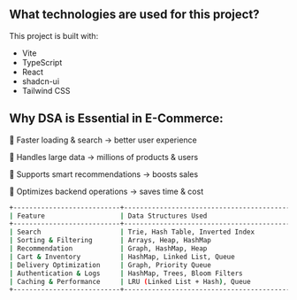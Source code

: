 
## What technologies are used for this project?

This project is built with:

- Vite
- TypeScript
- React
- shadcn-ui
- Tailwind CSS

## Why DSA is Essential in E-Commerce:

🔹 Faster loading & search → better user experience

🔹 Handles large data → millions of products & users

🔹 Supports smart recommendations → boosts sales

🔹 Optimizes backend operations → saves time & cost

```bash
+---------------------------+---------------------------------------------+---------------------------------------------+
| Feature                   | Data Structures Used                       | Algorithms Used                             |
+---------------------------+---------------------------------------------+---------------------------------------------+
| Search                    | Trie, Hash Table, Inverted Index           | KMP, Rabin–Karp, Binary Search              |
| Sorting & Filtering       | Arrays, Heap, HashMap                      | Quick Sort, Merge Sort, Heap Sort           |
| Recommendation            | Graph, HashMap, Heap                       | BFS, Similarity, Top-K                      |
| Cart & Inventory          | HashMap, Linked List, Queue                | Transaction & Concurrency Algorithms        |
| Delivery Optimization     | Graph, Priority Queue                      | Dijkstra, A*                                |
| Authentication & Logs     | HashMap, Trees, Bloom Filters              | Hashing, Tree Traversals                    |
| Caching & Performance     | LRU (Linked List + Hash), Queue            | LRU, Scheduling Algorithms                  |
+---------------------------+---------------------------------------------+---------------------------------------------+
```
